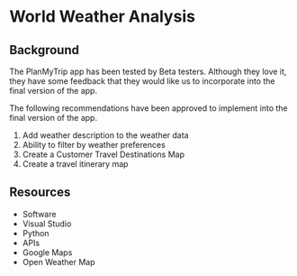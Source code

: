 # World Weather Analysis

## Background

The PlanMyTrip app has been tested by Beta testers.  Although they love it, they have some feedback that they would like us to incorporate into the final version of the app.    

The following recommendations have been approved to implement into the final version of the app.
1. Add weather description to the weather data
2. Ability to filter by weather preferences
3. Create a Customer Travel Destinations Map
4.  Create a travel itinerary map

## Resources
- Software
 - Visual Studio
 - Python
- APIs
 - Google Maps
 - Open Weather Map


